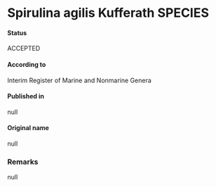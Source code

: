 # Spirulina agilis Kufferath SPECIES

#### Status
ACCEPTED

#### According to
Interim Register of Marine and Nonmarine Genera

#### Published in
null

#### Original name
null

### Remarks
null